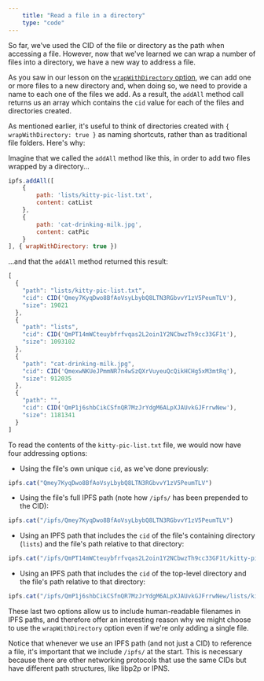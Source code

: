 ```yaml
---
    title: "Read a file in a directory"
    type: "code"
---
```


So far, we've used the CID of the file or directory as the path when accessing a file. However, now that we've learned we can wrap a number of files into a directory, we have a new way to address a file.

As you saw in our lesson on the [`wrapWithDirectory` option](https://proto.school/#/file-api/05), we can add one or more files to a new directory and, when doing so, we need to provide a name to each one of the files we add. As a result, the `addAll` method call returns us an array which contains the `cid` value for each of the files and directories created.

As mentioned earlier, it's useful to think of directories created with `{ wrapWithDirectory: true }` as naming shortcuts, rather than as traditional file folders. Here's why:

Imagine that we called the `addAll` method like this, in order to add two files wrapped by a directory...

```javascript
ipfs.addAll([
    {
        path: 'lists/kitty-pic-list.txt',
        content: catList
    },
    {
        path: 'cat-drinking-milk.jpg',
        content: catPic
    }
], { wrapWithDirectory: true })
```

...and that the `addAll` method returned this result:

```javascript
[
  {
    "path": "lists/kitty-pic-list.txt",
    "cid": CID('Qmey7KyqDwo8BfAoVsyLbybQ8LTN3RGbvvY1zV5PeumTLV'),
    "size": 19021
  },
  {
    "path": "lists",
    "cid": CID('QmPT14mWCteuybfrfvqas2L2oin1Y2NCbwzTh9cc33GF1t'),
    "size": 1093102
  },
  {
    "path": "cat-drinking-milk.jpg",
    "cid": CID('QmexwNKUeJPmmNR7n4wSzQXrVuyeuQcQikHCHg5xM3mtRq'),
    "size": 912035
  },
  {
    "path": "",
    "cid": CID('QmP1j6shbCikCSfnQR7MzJrYdgM6ALpXJAUvkGJFrrwNew'),
    "size": 1181341
  }
]
```

To read the contents of the `kitty-pic-list.txt` file, we would now have four addressing options:

* Using the file's own unique `cid`, as we've done previously:

```javascript
ipfs.cat("Qmey7KyqDwo8BfAoVsyLbybQ8LTN3RGbvvY1zV5PeumTLV")
```

* Using the file's full IPFS path (note how `/ipfs/` has been prepended to the CID):

```javascript
ipfs.cat("/ipfs/Qmey7KyqDwo8BfAoVsyLbybQ8LTN3RGbvvY1zV5PeumTLV")
```

* Using an IPFS path that includes the `cid` of the file's containing directory (`lists`) and the file's path relative to that directory:

```javascript
ipfs.cat("/ipfs/QmPT14mWCteuybfrfvqas2L2oin1Y2NCbwzTh9cc33GF1t/kitty-pic-list.txt")
```

* Using an IPFS path that includes the `cid` of the top-level directory and the file's path relative to that directory:

```javascript
ipfs.cat("/ipfs/QmP1j6shbCikCSfnQR7MzJrYdgM6ALpXJAUvkGJFrrwNew/lists/kitty-pic-list.txt")
```

These last two options allow us to include human-readable filenames in IPFS paths, and therefore offer an interesting reason why we might choose to use the `wrapWithDirectory` option even if we're only adding a single file.

Notice that whenever we use an IPFS path (and not just a CID) to reference a file, it's important that we include `/ipfs/` at the start. This is necessary because there are other networking protocols that use the same CIDs but have different path structures, like libp2p or IPNS.
